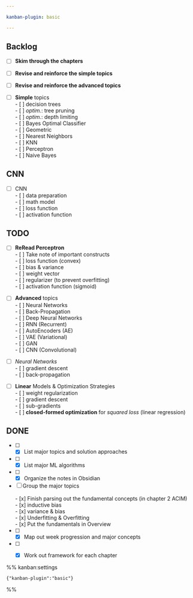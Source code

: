 ```yaml
---

kanban-plugin: basic

---
```


## Backlog

- [ ] **Skim through the chapters**
- [ ] **Revise and reinforce the simple topics**
- [ ] **Revise and reinforce the advanced topics**
- [ ] **Simple** topics<br>- [ ] decision trees<br>	- [ ] *optim.*: tree pruning<br>	- [ ] *optim.*: depth limiting<br>- [ ] Bayes Optimal Classifier<br>- [ ] Geometric<br>	- [ ] Nearest Neighbors<br>	- [ ] KNN<br>- [ ] Perceptron<br>- [ ] Naive Bayes


## CNN

- [ ] CNN<br>- [ ] data preparation<br>- [ ] math model<br>	- [ ] loss function<br>	- [ ] activation function


## TODO

- [ ] **ReRead Perceptron**<br>- [ ] Take note of important constructs<br>	- [ ] loss function (convex)<br>	- [ ] bias & variance<br>	- [ ] weight vector<br>	- [ ] regularizer (to prevent overfitting)<br>	- [ ] activation function (sigmoid)
- [ ] **Advanced** topics<br>- [ ] Neural Networks<br>	- [ ] Back-Propagation<br>- [ ] Deep Neural Networks<br>	- [ ] RNN (Recurrent)<br>	- [ ] AutoEncoders (AE)<br>		- [ ] VAE (Variational)<br>	- [ ] GAN<br>	- [ ] CNN (Convolutional)
- [ ] *Neural Networks*<br>- [ ] gradient descent<br>- [ ] back-propagation
- [ ] **Linear** Models & Optimization Strategies<br>- [ ] weight regularization<br>- [ ] gradient descent<br>- [ ] sub-gradients<br>- [ ] **closed-formed optimization** for *squared loss* (linear regression)


## DONE

- [ ] - [x] List major topics and solution approaches
- [ ] - [x] List major ML algorithms
- [ ] - [x] Organize the notes in Obsidian
- [ ] Group the major topics<br><br>- [x] Finish parsing out the fundamental concepts (in chapter 2 ACIM)<br>	- [x] inductive bias<br>	- [x] variance & bias<br>	- [x] Underfitting & Overfitting<br>- [x] Put the fundamentals in Overview
- [ ] - [x] Map out week progression and major concepts
- [ ] - [x] Work out framework for each chapter




%% kanban:settings
```
{"kanban-plugin":"basic"}
```
%%